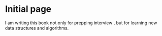 # Initial page

I am writing this book not only for prepping interview , but for learning new data structures and algorithms. 

